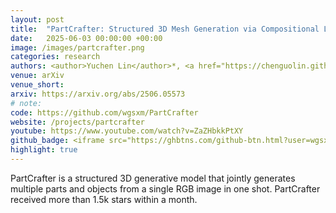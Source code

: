 ```yaml
---
layout: post
title:  "PartCrafter: Structured 3D Mesh Generation via Compositional Latent Diffusion Transformers"
date:   2025-06-03 00:00:00 +00:00
image: /images/partcrafter.png
categories: research
authors: <author>Yuchen Lin</author>*, <a href="https://chenguolin.github.io/">Chenguo Lin</a>*, <a href="https://paulpanwang.github.io/">Panwang Pan</a>, <a href="https://openreview.net/profile?id=~Honglei_Yan1">Honglei Yan</a>, <a href="https://openreview.net/profile?id=~Feng_Yiqiang1">Yiqiang Feng</a>, <a href="http://www.muyadong.com">Yadong Mu</a>, <a href="https://www.cs.cmu.edu/~katef/">Katerina Fragkiadaki</a>
venue: arXiv
venue_short: 
arxiv: https://arxiv.org/abs/2506.05573
# note: 
code: https://github.com/wgsxm/PartCrafter
website: /projects/partcrafter
youtube: https://www.youtube.com/watch?v=ZaZHbkkPtXY
github_badge: <iframe src="https://ghbtns.com/github-btn.html?user=wgsxm&repo=PartCrafter&type=star&count=true" frameborder="0" scrolling="0" width="170" height="20" style="vertical-align:middle;"></iframe>
highlight: true
---
```

PartCrafter is a structured 3D generative model that jointly generates multiple parts and objects from a single RGB image in one shot. <span class="text_highlight">PartCrafter received more than 1.5k stars within a month.</span>
